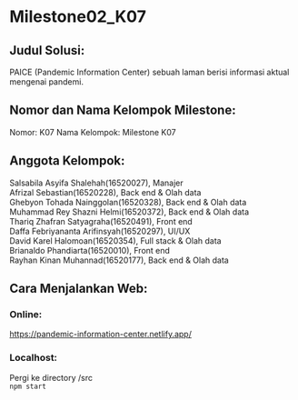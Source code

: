 # Milestone02_K07

## Judul Solusi: 
PAICE (Pandemic Information Center) 
sebuah laman berisi informasi aktual mengenai pandemi.

## Nomor dan Nama Kelompok Milestone: 
Nomor: K07
Nama Kelompok: Milestone K07

## Anggota Kelompok:
Salsabila Asyifa Shalehah(16520027), Manajer <br>
Afrizal Sebastian(16520228), Back end & Olah data <br>
Ghebyon Tohada Nainggolan(16520328), Back end & Olah data <br>
Muhammad Rey Shazni Helmi(16520372), Back end & Olah data <br>
Thariq Zhafran Satyagraha(16520491), Front end <br>
Daffa Febriyananta Arifinsyah(16520297), UI/UX <br>
David	Karel Halomoan(16520354), Full stack & Olah data <br>
Brianaldo Phandiarta(16520010), Front end <br>
Rayhan Kinan Muhannad(16520177), Back end & Olah data <br>

## Cara Menjalankan Web:
### Online:
https://pandemic-information-center.netlify.app/

### Localhost:
Pergi ke directory /src <br>
<code>npm start</code>
